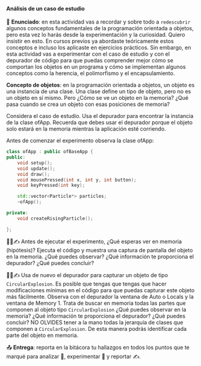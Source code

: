 #### Análisis de un caso de estudio

🎯 **Enunciado**: en esta actividad vas a recordar y sobre todo a ``redescubrir`` 
algunos conceptos fundamentales de la programación orientada a objetos, pero 
esta vez lo harás desde la experimentación y la curiosidad. Quiero insistir 
en esto. En cursos previos ya abordaste teóricamente estos conceptos e 
incluso los aplicaste en ejercicios prácticos. Sin embargo, en esta actividad 
vas a experimentar con el caso de estudio y con el depurador de código para 
que puedas comprender mejor cómo se comportan los objetos en un programa y 
cómo se implementan algunos conceptos como la herencia, el polimorfismo y 
el encapsulamiento.

**Concepto de objetos**: en la programación orientada a objetos, un objeto 
es una instancia de una clase. Una clase define un tipo de objeto, pero no 
es un objeto en sí mismo. Pero ¿Cómo se ve un objeto en la memoria? ¿Qué pasa 
cuando se crea un objeto con esas posiciones de memoria?

Considera el caso de estudio. Usa el depurador para encontrar la instancia 
de la clase ofApp. Recuerda que debes usar el depurador porque el objeto 
solo estará en la memoria mientras la aplicación esté corriendo.

Antes de comenzar el experimento observa la clase ofApp:


``` cpp
class ofApp : public ofBaseApp {
public:
    void setup();
    void update();
    void draw();
    void mousePressed(int x, int y, int button);
    void keyPressed(int key);

    std::vector<Particle*> particles;
    ~ofApp();

private:
    void createRisingParticle();

};
```

🧐🧪✍️ Antes de ejecutar el experimento, ¿Qué esperas ver 
en memoria (hipótesis)? Ejecuta el código y muestra una captura de 
pantalla del objeto en la memoria. ¿Qué puedes observar? ¿Qué 
información te proporciona el depurador? ¿Qué puedes concluir?

🧐🧪✍️ Usa de nuevo el depurador para capturar un objeto de tipo 
``CircularExplosion``. Es posible que tengas que tengas que hacer 
modificaciones mínimas en el código para que puedas capturar este 
objeto más fácilmente. Observa con el depurador la ventana de Auto o Locals 
y la ventana de Memory 1. Trata de buscar en memoria todas las partes 
que componen al objeto tipo ``CircularExplosion`` ¿Qué puedes observar 
en la memoria? ¿Qué información te proporciona el depurador? ¿Qué
puedes concluir? NO OLVIDES tener a la mano todas la jerarquía de clases 
que componen a ``CircularExplosion``. De esta manera podrás identificar 
cada parte del objeto en memoria.



📤 **Entrega**: reporta en la bitácora tu hallazgos en todos los puntos que te 
marqué para analizar 🧐, experimentar 🧪 y reportar ✍️.
